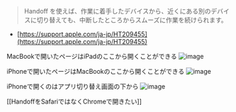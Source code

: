
> Handoff を使えば、作業に着手したデバイスから、近くにある別のデバイスに切り替えても、中断したところからスムーズに作業を続けられます。
- [https://support.apple.com/ja-jp/HT209455](https://support.apple.com/ja-jp/HT209455)

MacBookで開いたページはiPadのここから開くことができる
![image](https://gyazo.com/a57663d3a1a9afb7afe0a4b8d6791998/thumb/1000)

iPhoneで開いたページはMacBookのここから開くことができる
![image](https://gyazo.com/b7d40929160e4610feb28bec911736f4/thumb/1000)

iPhoneで開くのはアプリ切り替え画面の下から
![image](https://gyazo.com/6d2cfb3be598084bc2acd2c09e370a6b/thumb/1000)


[[HandoffをSafariではなくChromeで開きたい]]